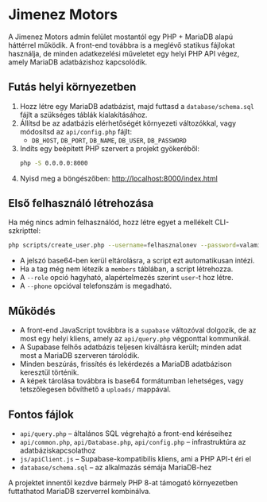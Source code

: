 # Jimenez Motors

A Jimenez Motors admin felület mostantól egy PHP + MariaDB alapú háttérrel működik. A front-end továbbra is a meglévő statikus fájlokat használja, de minden adatkezelési műveletet egy helyi PHP API végez, amely MariaDB adatbázishoz kapcsolódik.

## Futás helyi környezetben

1. Hozz létre egy MariaDB adatbázist, majd futtasd a `database/schema.sql` fájlt a szükséges táblák kialakításához.
2. Állítsd be az adatbázis elérhetőségét környezeti változókkal, vagy módosítsd az `api/config.php` fájlt:
   - `DB_HOST`, `DB_PORT`, `DB_NAME`, `DB_USER`, `DB_PASSWORD`
3. Indíts egy beépített PHP szervert a projekt gyökeréből:
   ```bash
   php -S 0.0.0.0:8000
   ```
4. Nyisd meg a böngészőben: <http://localhost:8000/index.html>

## Első felhasználó létrehozása

Ha még nincs admin felhasználód, hozz létre egyet a mellékelt CLI-szkripttel:

```bash
php scripts/create_user.php --username=felhasznalonev --password=valami --member="IG név" --role=admin --rank="Owner"
```

- A jelszó base64-ben kerül eltárolásra, a script ezt automatikusan intézi.
- Ha a tag még nem létezik a `members` táblában, a script létrehozza.
- A `--role` opció hagyható, alapértelmezés szerint `user`-t hoz létre.
- A `--phone` opcióval telefonszám is megadható.

## Működés

- A front-end JavaScript továbbra is a `supabase` változóval dolgozik, de az most egy helyi kliens, amely az `api/query.php` végponttal kommunikál.
- A Supabase felhős adatbázis teljesen kiváltásra került; minden adat most a MariaDB szerveren tárolódik.
- Minden beszúrás, frissítés és lekérdezés a MariaDB adatbázison keresztül történik.
- A képek tárolása továbbra is base64 formátumban lehetséges, vagy tetszőlegesen bővíthető a `uploads/` mappával.

## Fontos fájlok

- `api/query.php` – általános SQL végrehajtó a front-end kéréseihez
- `api/common.php`, `api/Database.php`, `api/config.php` – infrastruktúra az adatbáziskapcsolathoz
- `js/apiClient.js` – Supabase-kompatibilis kliens, ami a PHP API-t éri el
- `database/schema.sql` – az alkalmazás sémája MariaDB-hez

A projektet innentől kezdve bármely PHP 8-at támogató környezetben futtathatod MariaDB szerverrel kombinálva.
